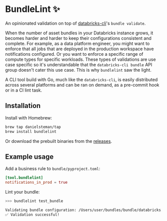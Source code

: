 # BundleLint ✨

An opinionated validation on top of [databricks-cli](https://docs.gcp.databricks.com/en/dev-tools/cli/bundle-commands.html)'s `bundle validate`.

When the number of asset bundles in your Databricks instance grows, it becomes harder and harder to keep their configurations consistent and complete. For example, as a data platform engineer, you might want to enforce that all jobs that are deployed in the production workspace have notifications configured. Or you want to enforce a specific range of compute types for specific workloads. These types of validations are use case specific so it's understandable that the `databricks-cli bundle` API group doesn't cater this use case. This is why `bundlelint` saw the light.

A CLI tool build with Go, much like the `databricks-cli`, is easily distributed across several platforms and can be ran on demand, as a pre-commit hook or in a CI lint task.

## Installation

Install with Homebrew:

```bash
brew tap danielsteman/tap
brew install bundlelint
```

Or download the prebuilt binaries from the [releases](https://github.com/danielsteman/bundlelint/releases).

## Example usage

Add a business rule to `bundle/pyproject.toml`:

```toml
[tool.bundlelint]
notifications_in_prod = true
```

Lint your bundle: 

```bash
>>> bundlelint test_bundle

Validating bundle configuration: /Users/user/bundles/bundle/databricks.yml
✅ Validation successful!
```
